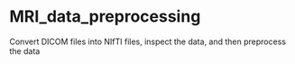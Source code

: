 # MRI_data_preprocessing
Convert DICOM files into NIfTI files, inspect the data, and then preprocess the data
